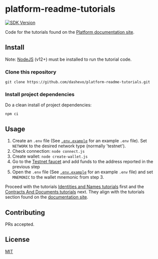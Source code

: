 # platform-readme-tutorials

[![SDK Version](https://img.shields.io/github/package-json/dependency-version/dashevo/platform-readme-tutorials/dash)](https://github.com/dashevo/platform-readme-tutorials/blob/main/package.json)

Code for the tutorials found on the
[Platform documentation site](https://dashplatform.readme.io/).

## Install

Note: [NodeJS](https://nodejs.org/en/download/) (v12+) must be installed to run
the tutorial code.

### Clone this repository

```shell
git clone https://github.com/dashevo/platform-readme-tutorials.git
```

### Install project dependencies

Do a clean install of project dependencies:

```shell
npm ci
```

## Usage

1. Create an `.env` file (See [`.env.example`](./.env.example) for an example
   `.env` file). Set `NETWORK` to the desired network type (normally 'testnet').
1. Check connection: `node connect.js`
1. Create wallet: `node create-wallet.js`
1. Go to the [Testnet faucet](https://testnet-faucet.dash.org/) and add funds to
   the address reported in the previous step
1. Open the `.env` file (See [`.env.example`](./.env.example) for an example
   `.env` file) and set `MNEMONIC` to the wallet mnemonic from step 3.

Proceed with the tutorials
[Identities and Names tutorials](./1-Identities-and-Names/) first and the
[Contracts And Documents tutorials](./2-Contracts-and-Documents/) next. They
align with the tutorials section found on the
[documentation site](https://dashplatform.readme.io/docs/tutorials-introduction).

## Contributing

PRs accepted.

## License

[MIT](LICENSE.md)
